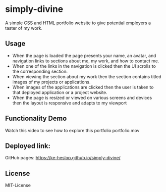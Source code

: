 # simply-divine

A simple CSS and HTML portfolio website to give potential employers a taster of my work.

## Usage
* When the page is loaded the page presents your name, an avatar, and navigation links to sections about me, my work, and how to contact me.
* When one of the links in the navigation is clicked then the UI scrolls to the corresponding section.
* When viewing the section about my work then the section contains titled images of my projects or applications.
* When images of the applications are clicked then the user is taken to that deployed application or a project website.
* When the page is resized or viewed on various screens and devices then the layout is responsive and adapts to my viewport

## Functionality Demo
Watch this video to see how to explore this portfolio
portfolio.mov
## Deployed link:
GitHub pages: https://ke-heslop.github.io/simply-divine/

## License
MIT-License

